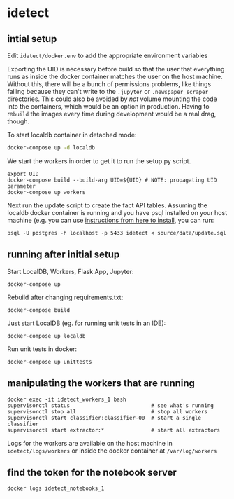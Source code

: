 # idetect

## intial setup

Edit `idetect/docker.env` to add the appropriate environment variables

Exporting the UID is necessary before build so that the user that everything
runs as inside the docker container matches the user on the host machine.
Without this, there will be a bunch of permissions problems, like things
failing because they can't write to the `.jupyter` or `.newspaper_scraper`
directories. This could also be avoided by _not_ volume mounting the code
into the containers, which would be an option in production. Having to
re`build` the images every time during development would be a real drag,
though.

To start localdb container in detached mode:

```bash
docker-compose up -d localdb
```

We start the workers in order to get it to run the setup.py script.

```
export UID
docker-compose build --build-arg UID=${UID} # NOTE: propagating UID parameter
docker-compose up workers
```

Next run the update script to create the fact API tables. Assuming the
localdb docker container is running and you have psql installed on your
host machine (e.g. you can use [instructions from here to install](https://linuxize.com/post/how-to-install-postgresql-on-ubuntu-18-04/), you can run:

```
psql -U postgres -h localhost -p 5433 idetect < source/data/update.sql
```

## running after initial setup

Start LocalDB, Workers, Flask App, Jupyter:
```
docker-compose up
```

Rebuild after changing requirements.txt:
```
docker-compose build
```

Just start LocalDB (eg. for running unit tests in an IDE):
```
docker-compose up localdb
```

Run unit tests in docker:
```
docker-compose up unittests
```

## manipulating the workers that are running

```
docker exec -it idetect_workers_1 bash
supervisorctl status                          # see what's running
supervisorctl stop all                        # stop all workers
supervisorctl start classifier:classifier-00  # start a single classifier
supervisorctl start extractor:*               # start all extractors
```

Logs for the workers are available on the host machine in `idetect/logs/workers` or
inside the docker container at `/var/log/workers`

## find the token for the notebook server

```
docker logs idetect_notebooks_1
```
